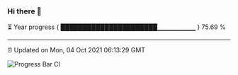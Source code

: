 ### Hi there 👋

⏳ Year progress { ██████████████████████▁▁▁▁▁▁▁▁ } 75.69 %

---

⏰ Updated on Mon, 04 Oct 2021 06:13:29 GMT

![Progress Bar CI](https://github.com/liununu/liununu/workflows/Progress%20Bar%20CI/badge.svg)
